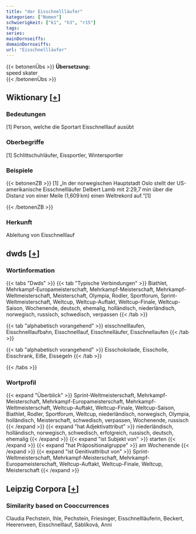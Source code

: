 ```yaml
---
title: "der Eisschnellläufer"
kategorien: ["Nomen"]
schwierigkeit: ["k1", "h3", "r15"]
tags:
series:
mainDornseiffs:
domainDornseiffs:
url: "Eisschnellläufer"
---
```


{{< betonenÜbs >}}
**Übersetzung:**  
speed skater  
{{< /betonenÜbs >}}

## Wiktionary [[+](https://de.wiktionary.org/wiki/Eisschnellläufer)]

### Bedeutungen
[1] Person, welche die Sportart Eisschnelllauf ausübt  

### Oberbegriffe
[1] Schlittschuhläufer, Eissportler, Wintersportler  

### Beispiele
{{< betonenZB >}}
[1] „In der norwegischen Hauptstadt Oslo stellt der US-amerikanische Eisschnellläufer Delbert Lamb mit 2:29,7 min über die Distanz von einer Meile (1,609 km) einen Weltrekord auf.“[1]  

{{< /betonenZB >}}
### Herkunft
Ableitung von Eisschnelllauf  



## dwds [[+](https://www.dwds.de/wb/Eisschnellläufer)]

### Wortinformation
{{< tabs "Dwds" >}}
{{< tab "Typische Verbindungen" >}}
Biathlet, Mehrkampf-Europameisterschaft, Mehrkampf-Meisterschaft, Mehrkampf-Weltmeisterschaft, Meisterschaft, Olympia, Rodler, Sportforum, Sprint-Weltmeisterschaft, Weltcup, Weltcup-Auftakt, Weltcup-Finale, Weltcup-Saison, Wochenende, deutsch, ehemalig, holländisch, niederländisch, norwegisch, russisch, schwedisch, verpassen
{{< /tab >}}

{{< tab "alphabetisch vorangehend" >}}
eisschnelllaufen, Eisschnelllaufbahn, Eisschnelllauf, Eisschnelläufer, Eisschnellaufen
{{< /tab >}}

{{< tab "alphabetisch vorangehend" >}}
Eisschokolade, Eisscholle, Eisschrank, Eiße, Eissegeln
{{< /tab >}}

{{< /tabs >}}

### Wortprofil
{{< expand "Überblick" >}} Sprint-Weltmeisterschaft, Mehrkampf-Meisterschaft, Mehrkampf-Europameisterschaft, Mehrkampf-Weltmeisterschaft, Weltcup-Auftakt, Weltcup-Finale, Weltcup-Saison, Biathlet, Rodler, Sportforum, Weltcup, niederländisch, norwegisch, Olympia, holländisch, Meisterschaft, schwedisch, verpassen, Wochenende, russisch {{< /expand >}}
{{< expand "hat Adjektivattribut" >}} niederländisch, holländisch, norwegisch, schwedisch, erfolgreich, russisch, deutsch, ehemalig {{< /expand >}}
{{< expand "ist Subjekt von" >}} starten {{< /expand >}}
{{< expand "hat Präpositionalgruppe" >}} am Wochenende {{< /expand >}}
{{< expand "ist Genitivattribut von" >}} Sprint-Weltmeisterschaft, Mehrkampf-Meisterschaft, Mehrkampf-Europameisterschaft, Weltcup-Auftakt, Weltcup-Finale, Weltcup, Meisterschaft {{< /expand >}}

## Leipzig Corpora [[+](https://corpora.uni-leipzig.de/en/res?word=Eisschnellläufer&corpusId=deu_newscrawl-public_2018)]


### Similarity based on Cooccurrences
Claudia Pechstein, Ihle, Pechstein, Friesinger, Eisschnellläuferin, Beckert, Heerenveen, Eisschnelllauf, Sáblíková, Anni


